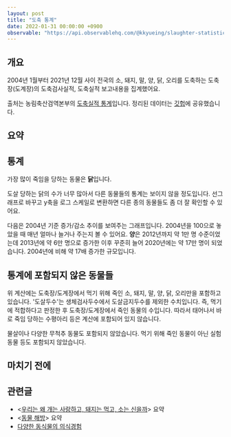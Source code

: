 ```yaml
---
layout: post
title: "도축 통계"
date: 2022-01-31 00:00:00 +0900
observable: "https://api.observablehq.com/@kkyueing/slaughter-statistics.js?v=3"
---
```

## 개요

2004년 1월부터 2021년 12월 사이 전국의 소, 돼지, 말, 양, 닭, 오리를
도축하는 도축장(도계장)의 도축검사실적, 도축실적 보고내용을 집계했어요.

출처는 농림축산검역본부의 [도축실적
통계](http://www.qia.go.kr/livestock/clean/listTcsjWebAction.do?clear=1)입니다.
정리된 데이터는
[깃헙](https://github.com/veganstudies/stats/blob/master/slaughter-kr.csv)에
공유했습니다.

## 요약

<div id="ob-summaryDescription" class="ob-block"></div>

## 통계

가장 많이 죽임을 당하는 동물은 **닭**입니다.

<div id="ob-viewof-filter" class="ob-block"></div>

<div id="ob-stackedBarChart" class="ob-block"></div>

도살 당하는 닭의 수가 너무 많아서 다른 동물들의 통계는 보이지 않을 정도입니다.
선그래프로 바꾸고 y축을 로그 스케일로 변환하면 다른 종의 동물들도 좀 더 잘
확인할 수 있어요.

<div id="ob-lineChart" class="ob-block"></div>

다음은 2004년 기준 증가/감소 추이를 보여주는 그래프입니다. 2004년을 100으로
놓았을 때 매년 얼마나 늘거나 주는지 볼 수 있어요. **양**은 2012년까지 약 1만
명 수준이었는데 2013년에 약 6만 명으로 증가한 이후 꾸준히 늘어 2020년에는
약 17만 명이 되었습니다. 2004년에 비해 약 17배 증가한 규모입니다.

<div id="ob-indexChart" class="ob-block"></div>

## 통계에 포함되지 않은 동물들

위 계산에는 도축장/도계장에서 먹기 위해 죽인 소, 돼지, 말, 양, 닭, 오리만을
포함하고 있습니다. '도살두수'는 생체검사두수에서 도살금지두수를 제외한
수치입니다. 즉, 먹기에 적합하다고 판정한 후 도축장/도계장에서 죽인 동물의
수입니다. 따라서 태어나서 바로 죽임 당하는 수평아리 등은 계산에 포함되어 있지
않습니다.

물살이나 다양한 무척추 동물도 포함되지 않았습니다. 먹기 위해 죽인 동물이 아닌
실험 동물 등도 포함되지 않았습니다.

## 마치기 전에

<div id="ob-deathSinceOnPage" class="ob-block"></div>

## 관련글

* \<[우리는 왜 개는 사랑하고, 돼지는 먹고, 소는
  신을까](/2020/02/22/why-we-love-dogs.html)\> 요약
* \<[동물 해방](/2019/07/28/animal-liberation.html)\> 요약
* [다양한 동식물의 의식경험](/2019/10/22/sentience-table.html)
